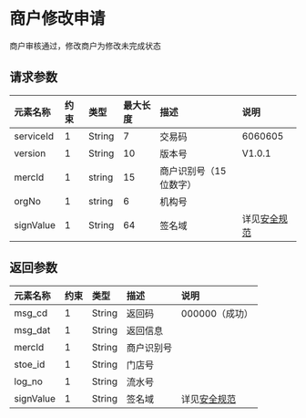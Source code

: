 # 商户修改申请

商户审核通过，修改商户为修改未完成状态

## 请求参数

| **元素名称** | **约束** | **类型** | **最大长度** | **描述** | **说明** |
| :--- | :--- | :--- | :--- | :--- | :--- |
| serviceId | 1 | String | 7 | 交易码 | 6060605 |
| version | 1 | String | 10 | 版本号 | V1.0.1 |
| mercId | 1 | string | 15 | 商户识别号（15位数字） |  |
| orgNo | 1 | string | 6 | 机构号 |  |
| signValue | 1 | String | 64 | 签名域 | 详见[安全规范](/mercRegist/safety-standard.md) |

## 返回参数

| **元素名称** | **约束** | **类型** | **描述** | **说明** |
| :--- | :--- | :--- | :--- | :--- |
| msg\_cd | 1 | String | 返回码 | 000000（成功） |
| msg\_dat | 1 | String | 返回信息 |  |
| mercId | 1 | String | 商户识别号 |  |
| stoe\_id | 1 | String | 门店号 |  |
| log\_no | 1 | String | 流水号 |  |
| signValue | 1 | String | 签名域 | 详见[安全规范](/mercRegist/safety-standard.md) |




